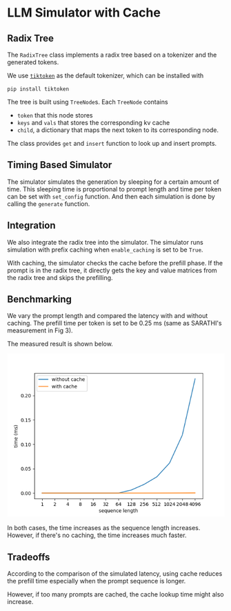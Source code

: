 # LLM Simulator with Cache

## Radix Tree

The `RadixTree` class implements a radix tree based on a tokenizer and the generated tokens.

We use [`tiktoken`](https://github.com/openai/tiktoken) as the default tokenizer, which can be installed with
```
pip install tiktoken
```

The tree is built using `TreeNode`s. Each `TreeNode` contains 
* `token` that this node stores
* `keys` and `vals` that stores the corresponding kv cache
* `child`, a dictionary that maps the next token to its corresponding node.

The class provides `get` and `insert` function to look up and insert prompts.

## Timing Based Simulator

The simulator simulates the generation by sleeping for a certain amount of time. This sleeping time is proportional to prompt length and time per token can be set with `set_config` function.  And then each simulation is done by calling the `generate` function.

## Integration

We also integrate the radix tree into the simulator. The simulator runs simulation with prefix caching when `enable_caching` is set to be `True`. 

With caching, the simulator checks the cache before the prefill phase. If the prompt is in the radix tree, it directly gets the key and value matrices from the radix tree and skips the prefilling.

## Benchmarking

We vary the prompt length and compared the latency with and without caching. The prefill time per token is set to be 0.25 ms (same as SARATHI's measurement in Fig 3).

The measured result is shown below.

![](prompt_length.png)

In both cases, the time increases as the sequence length increases. However, if there's no caching, the time increases much faster.

## Tradeoffs

According to the comparison of the simulated latency, using cache reduces the prefill time especially when the prompt sequence is longer.

However, if too many prompts are cached, the cache lookup time might also increase.